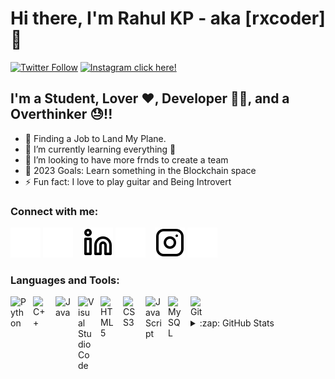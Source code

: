 # Hi there, I'm Rahul KP - aka [rxcoder] 👋 
[![Twitter Follow](https://img.shields.io/twitter/follow/therxcoder?color=1DA1F2&logo=twitter&style=for-the-badge)](https://twitter.com/intent/follow?original_referer=https%3A%2F%2Fgithub.com%2FcodeSTACKr&screen_name=therxcoder)
[![Instagram click here!](https://i.ibb.co/883zKrm/RAHUL2.png)](https://instagram.com/rxcoder)

## I'm a Student, Lover ❤, Developer 🐱‍👤, and a Overthinker 😓!!

- 🔭 Finding a Job to Land My Plane.
- 🌱 I’m currently learning everything 🤣
- 👯 I’m looking to have more frnds to create a team
- 🥅 2023 Goals: Learn something in the Blockchain space
- ⚡ Fun fact: I love to play guitar and Being Introvert

### Connect with me:

[![website](./twitter-dark.svg)](https://twitter.com/therxcoder#gh-light-mode-only)
[![website](./twitter-dark.svg)](https://twitter.com/therxcoder#gh-dark-mode-only)
&nbsp;&nbsp;
[![website](./linkedin-light.svg)](https://linkedin.com/in/codeSTACKr#gh-light-mode-only)
[![website](./linkedin-dark.svg)](https://linkedin.com/in/codeSTACKr#gh-dark-mode-only)
&nbsp;&nbsp;
[![website](./instagram-light.svg)](https://instagram.com/rxcoder#gh-light-mode-only)
[![website](./instagram-dark.svg)](https://instagram.com/rxcoder#gh-dark-mode-only)

### Languages and Tools:

<img align="left" alt="Python" width="26px" src="https://upload.wikimedia.org/wikipedia/commons/thumb/c/c3/Python-logo-notext.svg/1024px-Python-logo-notext.svg.png" style="padding-right:10px;" />
<img align="left" alt="C++" width="26px" src="https://upload.wikimedia.org/wikipedia/commons/thumb/1/18/ISO_C%2B%2B_Logo.svg/1822px-ISO_C%2B%2B_Logo.svg.png" style="padding-right:10px;" />
<img align="left" alt="Java" width="26px" src="https://www.svgrepo.com/show/303388/java-4-logo.svg" style="padding-right:10px;" />
<img align="left" alt="Visual Studio Code" width="26px" src="https://cdn.jsdelivr.net/gh/devicons/devicon/icons/vscode/vscode-original.svg" style="padding-right:10px;" />
<img align="left" alt="HTML5" width="26px" src="https://cdn.jsdelivr.net/gh/devicons/devicon/icons/html5/html5-original.svg" style="padding-right:10px;" />
<img align="left" alt="CSS3" width="26px" src="https://cdn.jsdelivr.net/gh/devicons/devicon/icons/css3/css3-original.svg" style="padding-right:10px;" />
<img align="left" alt="JavaScript" width="26px" src="https://cdn.jsdelivr.net/gh/devicons/devicon/icons/javascript/javascript-original.svg" style="padding-right:10px;" />
<img align="left" alt="MySQL" width="26px" src="https://cdn.jsdelivr.net/gh/devicons/devicon/icons/mysql/mysql-original.svg" style="padding-right:10px;" />
<img align="left" alt="Git" width="26px" src="https://cdn.jsdelivr.net/gh/devicons/devicon/icons/git/git-original.svg" style="padding-right:10px;" />
<br />
<br />
<details>
  <summary>:zap: GitHub Stats</summary>

  <img align="left" alt="codeSTACKr's GitHub Stats" src="https://github-readme-stats.vercel.app/api?username=rxc0der&show_icons=true&hide_border=false&title_color=ff652f&icon_color=FFE400&bg_color=09131B&text_color=ffffff&border_color=0c1a25" />
</details>

[twitter]: https://twitter.com/therxcoder
[instagram]: https://instagram.com/rxcoder
[linkedin]: https://linkedin.com/in/codeSTACKr
